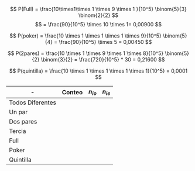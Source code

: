 $$
P(Full) = \frac{10\times1\times 1 \times 9 \times 1 }{10^5} \binom{5}{3} \binom{2}{2} 
$$
$$
= \frac{90}{10^5} \times 10 \times 1= 0,00900
$$

$$
P(poker) = \frac{10 \times 1 \times 1 \times 1 \times 9}{10^5} \binom{5}{4}
= \frac{90}{10^5} \times 5 = 0,00450
$$

$$
P(2pares) = \frac{10 \times 1 \times 9 \times 1 \times 8}{10^5} \binom{5}{2} \binom{3}{2} = \frac{720}{10^5} * 30 = 0,21600
$$

$$
P(quintilla) = \frac{10 \times 1 \times 1 \times 1 \times 1}{10^5} = 0,0001
$$

| - |Conteo|$n_{io}$|$n_{ie}$|
|---              |---|---|---|
|Todos Diferentes|
|Un par|
|Dos pares|
|Tercia|
|Full|
|Poker|
|Quintilla|